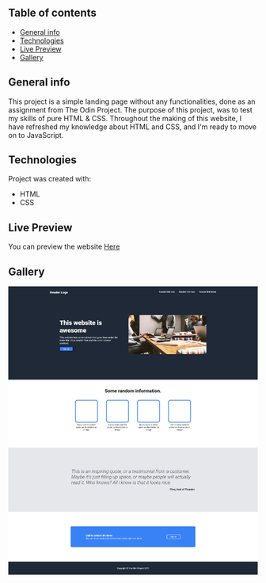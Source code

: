 ## Table of contents
* [General info](#general-info)
* [Technologies](#technologies)
* [Live Preview](#live-preview)
* [Gallery](#gallery)

## General info
This project is a simple landing page without any functionalities, done as an assignment from The Odin Project.
The purpose of this project, was to test my skills of pure HTML & CSS.
Throughout the making of this website, I have refreshed my knowledge about HTML and CSS, and I'm ready to move on to JavaScript.

	
## Technologies
Project was created with:
* HTML
* CSS
	
## Live Preview
You can preview the website [Here](https://xwexerx.github.io/TheOdinProject-Landing-Page/)

## Gallery
![Completed Project Image](/img/finishedProject.png)